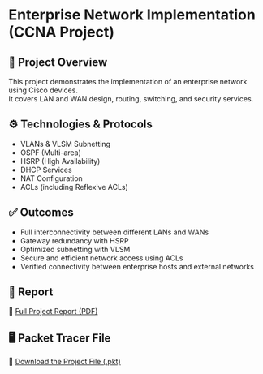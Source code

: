 # Enterprise Network Implementation (CCNA Project)

## 📘 Project Overview
This project demonstrates the implementation of an enterprise network using Cisco devices.  
It covers LAN and WAN design, routing, switching, and security services.

## ⚙️ Technologies & Protocols
- VLANs & VLSM Subnetting  
- OSPF (Multi-area)  
- HSRP (High Availability)  
- DHCP Services  
- NAT Configuration  
- ACLs (including Reflexive ACLs)  

## ✅ Outcomes
- Full interconnectivity between different LANs and WANs  
- Gateway redundancy with HSRP  
- Optimized subnetting with VLSM  
- Secure and efficient network access using ACLs  
- Verified connectivity between enterprise hosts and external networks  

## 📄 Report
📘 [Full Project Report (PDF)](./DevoirInerReseau.pdf)  

## 🖥️ Packet Tracer File
💾 [Download the Project File (.pkt)](./mini-projet.pkt)
